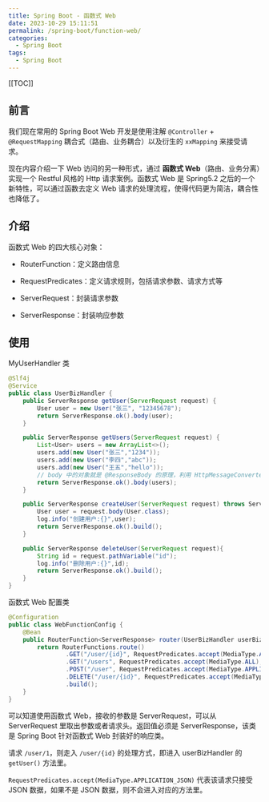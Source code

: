 ```yaml
---
title: Spring Boot - 函数式 Web
date: 2023-10-29 15:11:51
permalink: /spring-boot/function-web/
categories:
  - Spring Boot
tags: 
  - Spring Boot
---
```


[[TOC]]

## 前言

我们现在常用的 Spring Boot Web 开发是使用注解 `@Controller` + `@RequestMapping` 耦合式（路由、业务耦合）以及衍生的 `xxMapping` 来接受请求。

现在内容介绍一下 Web 访问的另一种形式，通过 **函数式 Web**（路由、业务分离）实现一个 Restful 风格的 Http 请求案例。函数式 Web 是 Spring5.2 之后的一个新特性，可以通过函数去定义 Web 请求的处理流程，使得代码更为简洁，耦合性也降低了。

## 介绍

函数式 Web 的四大核心对象：

- RouterFunction：定义路由信息

- RequestPredicates：定义请求规则，包括请求参数、请求方式等

- ServerRequest：封装请求参数

- ServerResponse：封装响应参数

## 使用

MyUserHandler 类

```java
@Slf4j
@Service
public class UserBizHandler {
    public ServerResponse getUser(ServerRequest request) {
        User user = new User("张三", "12345678");
        return ServerResponse.ok().body(user);
    }

    public ServerResponse getUsers(ServerRequest request) {
        List<User> users = new ArrayList<>();
        users.add(new User("张三","1234"));
        users.add(new User("李四","abc"));
        users.add(new User("王五","hello"));
        // body 中的对象就是 @ResponseBody 的原理，利用 HttpMessageConverter 写出为 json
        return ServerResponse.ok().body(users);
    }

    public ServerResponse createUser(ServerRequest request) throws ServletException, IOException {
        User user = request.body(User.class);
        log.info("创建用户:{}",user);
        return ServerResponse.ok().build();
    }

    public ServerResponse deleteUser(ServerRequest request){
        String id = request.pathVariable("id");
        log.info("删除用户:{}",id);
        return ServerResponse.ok().build();
    }
}

```

函数式 Web 配置类

```java
@Configuration
public class WebFunctionConfig {
    @Bean
    public RouterFunction<ServerResponse> router(UserBizHandler userBizHandler) {
        return RouterFunctions.route()
                .GET("/user/{id}", RequestPredicates.accept(MediaType.ALL), userBizHandler::getUser)
                .GET("/users", RequestPredicates.accept(MediaType.ALL), userBizHandler::getUsers)
                .POST("/user", RequestPredicates.accept(MediaType.APPLICATION_JSON), userBizHandler::createUser)
                .DELETE("/user/{id}", RequestPredicates.accept(MediaType.ALL), userBizHandler::deleteUser)
                .build();
    }
}
```

可以知道使用函数式 Web，接收的参数是 ServerRequest，可以从 ServerRequest 里取出参数或者请求头。返回值必须是 ServerResponse，该类是 Spring Boot 针对函数式 Web 封装好的响应类。

请求 `/user/1`，则走入 `/user/{id}` 的处理方式，即进入 userBizHandler 的 `getUser()` 方法里。

`RequestPredicates.accept(MediaType.APPLICATION_JSON)` 代表该请求只接受 JSON 数据，如果不是 JSON 数据，则不会进入对应的方法里。
